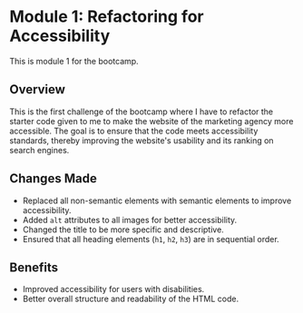 # Module 1: Refactoring for Accessibility

This is module 1 for the bootcamp.

## Overview
This is the first challenge of the bootcamp where I have to refactor the starter code given to me to make the website of the marketing agency more accessible. The goal is to ensure that the code meets accessibility standards, thereby improving the website's usability and its ranking on search engines.

## Changes Made
- Replaced all non-semantic elements with semantic elements to improve accessibility.
- Added `alt` attributes to all images for better accessibility.
- Changed the title to be more specific and descriptive.
- Ensured that all heading elements (`h1`, `h2`, `h3`) are in sequential order.

## Benefits
- Improved accessibility for users with disabilities.
- Better overall structure and readability of the HTML code.
